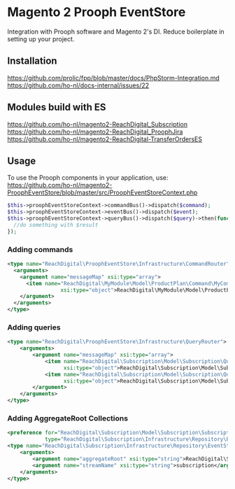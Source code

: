 # Magento 2 Prooph EventStore

Integration with Prooph software and Magento 2's DI.
Reduce boilerplate in setting up your project.

## Installation

https://github.com/prolic/fpp/blob/master/docs/PhpStorm-Integration.md
https://github.com/ho-nl/docs-internal/issues/22

## Modules build with ES

https://github.com/ho-nl/magento2-ReachDigital_Subscription
https://github.com/ho-nl/magento2-ReachDigital_ProophJira
https://github.com/ho-nl/magento2-ReachDigital-TransferOrdersES

## Usage

To use the Prooph components in your application, use:
https://github.com/ho-nl/magento2-ProophEventStore/blob/master/src/ProophEventStoreContext.php

```php
$this->proophEventStoreContext->commandBus()->dispatch($command);
$this->proophEventStoreContext->eventBus()->dispatch($event);
$this->proophEventStoreContext->queryBus()->dispatch($query)->then(function($result){
  //do something with $result
});
```

### Adding commands

```xml
<type name="ReachDigital\ProophEventStore\Infrastructure\CommandRouter">
  <arguments>
    <argument name="messageMap" xsi:type="array">
      <item name="ReachDigital\MyModule\Model\ProductPlan\Command\MyCommand"
                 xsi:type="object">ReachDigital\MyModule\Model\ProductPlan\Handler\MyCommandHandler</item>
    </argument>
  </arguments>
</type>

```

### Adding queries

```xml
<type name="ReachDigital\ProophEventStore\Infrastructure\QueryRouter">
    <arguments>
        <argument name="messageMap" xsi:type="array">
            <item name="ReachDigital\Subscription\Model\Subscription\Query\GetOrderSchedule"
                  xsi:type="object">ReachDigital\Subscription\Model\Subscription\Handler\GetOrderScheduleHandler</item>
            <item name="ReachDigital\Subscription\Model\Subscription\Query\GetOrderHistory"
                  xsi:type="object">ReachDigital\Subscription\Model\Subscription\Handler\GetOrderHistoryHandler</item>
        </argument>
    </arguments>
</type>
```

### Adding AggregateRoot Collections


```xml
<preference for="ReachDigital\Subscription\Model\Subscription\SubscriptionCollection"
            type="ReachDigital\Subscription\Infrastructure\Repository\EventStoreSubscriptionCollection"/>
<type name="ReachDigital\Subscription\Infrastructure\Repository\EventStoreSubscriptionCollection">
    <arguments>
        <argument name="aggregateRoot" xsi:type="string">ReachDigital\Subscription\Model\Subscription\Subscription</argument>
        <argument name="streamName" xsi:type="string">subscription</argument>
    </arguments>
</type>
```
    
